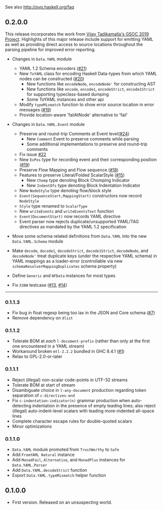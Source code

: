 See also http://pvp.haskell.org/faq

## 0.2.0.0

This release incorporates the work from [Vijay Tadikamalla's GSOC 2019 Project](https://vijayphoenix.github.io/blog/gsoc-the-conclusion/).
Highlights of this major release include support for emitting YAML as
well as providing direct access to source locations throughout the
parsing pipeline for improved error reporting.

* Changes in `Data.YAML` module
    * YAML 1.2 Schema encoders ([#21](https://github.com/haskell-hvr/HsYAML/pull/21))
    * New `ToYAML` class for encoding Haskell Data-types from which YAML nodes can be constructed ([#20](https://github.com/haskell-hvr/HsYAML/pull/20))
        * New functions like `encodeNode`, `encodeNode'` for constructing AST
        * New functions like `encode`, `encode1`, `encodeStrict`, `encode1Strict` for supporting typeclass-based dumping
        * Some ToYAML instances and other api
    * Modify `typeMismatch` function to show error source location in error messages ([#19](https://github.com/haskell-hvr/HsYAML/pull/19))
    * Provide location-aware 'failAtNode' alternative to 'fail'

* Changes in `Data.YAML.Event` module
    * Preserve and round-trip Comments at Event level([#24](https://github.com/haskell-hvr/HsYAML/pull/24))
        * New  `Comment` Event to preserve comments while parsing
        * Some additional implementations to preserve and round-trip comments
    * Fix issue [#22](https://github.com/haskell-hvr/HsYAML/issues/22)
    * New `EvPos` type for recording event and their corresponding position ([#19](https://github.com/haskell-hvr/HsYAML/pull/19))
    * Preserve Flow Mapping and Flow sequence ([#18](https://github.com/haskell-hvr/HsYAML/pull/18))
    * Features to preserve Literal/Folded ScalarStyle ([#15](https://github.com/haskell-hvr/HsYAML/pull/15))
        * New `Chomp` type denoting Block Chomping Indicator
        * New `IndentOfs` type denoting Block Indentation Indicator
    * New `NodeStyle` type denoting flow/block style
    * `Event(SequenceStart,MappingStart)` constructors now record `NodeStyle`
    * `Style` type renamed to `ScalarType`
    * New `writeEvents` and `writeEventsText` function
    * `Event(DocumentStart)` now records YAML directive
    * Event parser now rejects duplicate/unsupported YAML/TAG
      directives as mandated by the YAML 1.2 specification

* Move some schema related definitions from `Data.YAML` into the new `Data.YAML.Schema` module

* Make `decode`, `decode1`, `decodeStrict`, `decode1Strict`, `decodeNode`, and `decodeNode'` treat
  duplicate keys (under the respective YAML schema) in YAML mappings
  as a loader-error (controllable via new
  `schemaResolverMappingDuplicates` schema property)

* Define `Generic` and `NFData` instances for most types

* Fix `X38W` testcase ([#13](https://github.com/haskell-hvr/HsYAML/issues/13), [#14](https://github.com/haskell-hvr/HsYAML/issues/14))

---

### 0.1.1.3

* Fix bug in float regexp being too lax in the JSON and Core schema ([#7](https://github.com/hvr/HsYAML/issues/7))
* Remove dependency on `dlist`

### 0.1.1.2

* Tolerate BOM at *each* `l-document-prefix` (rather than only at the first one encountered in a YAML stream)
* Workaround broken `mtl-2.2.2` bundled in GHC 8.4.1 ([#1](https://github.com/hvr/HsYAML/issues/1))
* Relax to GPL-2.0-or-later

### 0.1.1.1

* Reject (illegal) non-scalar code-points in UTF-32 streams
* Tolerate BOM at start of stream
* Disambiguate choice in `l-any-document` production regarding token separation of `c-directives-end`
* Fix `c-indentation-indicator(n)` grammar production when
  auto-detecting indentation in the presence of empty leading lines;
  also reject (illegal) auto-indent-level scalars with leading
  more-indented all-space lines
* Complete character escape rules for double-quoted scalars
* Minor optimizations

### 0.1.1.0

* `Data.YAML` module promoted from `TrustWorthy` to `Safe`
* Add `FromYAML Natural` instance
* Add `MonadFail`, `Alternative`, and `MonadPlus` instances for `Data.YAML.Parser`
* Add `Data.YAML.decodeStrict` function
* Export `Data.YAML.typeMismatch` helper function

## 0.1.0.0

* First version. Released on an unsuspecting world.
